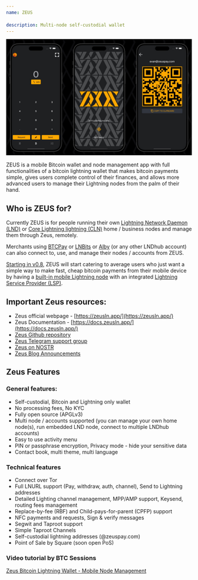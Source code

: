 ```yaml
---
name: ZEUS

description: Multi-node self-custodial wallet
---
```


![Zeus](assets/zeus_intro.jpg)

ZEUS is a mobile Bitcoin wallet and node management app with full functionalities of a bitcoin lightning wallet that makes bitcoin payments simple, gives users complete control of their finances, and allows more advanced users to manage their Lightning nodes from the palm of their hand.

## Who is ZEUS for?
Currently ZEUS is for people running their own [Lightning Network Daemon (LND)](https://lightning.engineering/) or [Core Lightning lightning (CLN)](https://blockstream.com/lightning/) home / business nodes and manage them through Zeus, remotely.

Merchants using [BTCPay](https://btcpayserver.org/) or [LNBits](https://lnbits.com/) or [Alby](https://getalby.com/) (or any other LNDhub account) can also connect to, use, and manage their nodes / accounts from ZEUS.

[Starting in v0.8](https://blog.zeusln.com/zeus-v0-8-0-open-beta/), ZEUS will start catering to average users who just want a simple way to make fast, cheap bitcoin payments from their mobile device by having a [built-in mobile Lightning node](https://docs.zeusln.app/category/embedded-node) with an integrated [Lightning Service Provider (LSP)](https://docs.zeusln.app/lsp/intro).

## Important Zeus resources:
- Zeus official webpage - [https://zeusln.app/](https://zeusln.app/)
- Zeus Documentation - [https://docs.zeusln.app/](https://docs.zeusln.app/)
- [Zeus Github repository](https://github.com/ZeusLN/zeus)
- [Zeus Telegram support group](https://t.me/ZeusLN)
- [Zeus on NOSTR](https://iris.to/zeus@zeusln.app)
- [Zeus Blog Announcements](https://blog.zeusln.com)

## Zeus Features
### General features:
- Self-custodial, Bitcoin and Lightning only wallet
- No processing fees, No KYC
- Fully open source (APGLv3)
- Multi node / accounts supported (you can manage your own home node(s), run embedded LND node, connect to multiple LNDhub accounts)
- Easy to use activity menu
- PIN or passphrase encryption, Privacy mode - hide your sensitive data
- Contact book, multi theme, multi language

### Technical features
- Connect over Tor
- Full LNURL support (Pay, withdraw, auth, channel), Send to Lightning addresses
- Detailed Lighting channel management, MPP/AMP support, Keysend, routing fees management
- Replace-by-fee (RBF) and Child-pays-for-parent (CPFP) support
- NFC payments and requests, Sign & verify messages
- Segwit and Taproot support
- Simple Taproot Channels
- Self-custodial lightning addresses (@zeuspay.com)
- Point of Sale by Square (soon open PoS)

### Video tutorial by BTC Sessions

[Zeus Bitcoin Lightning Wallet - Mobile Node Management](https://youtu.be/hmmehTnV3ys)
